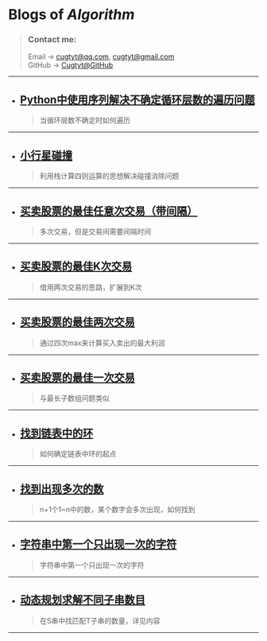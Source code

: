 # **Blogs of *Algorithm***

> ### Contact me:  
> Email -> <cugtyt@qq.com>, <cugtyt@gmail.com>  
> GitHub -> [Cugtyt@GitHub](https://github.com/Cugtyt)

---

- ## [**Python中使用序列解决不确定循环层数的遍历问题**](https://cugtyt.github.io/blog/algo/201803071441)
    > 当循环层数不确定时如何遍历    

---

- ## [**小行星碰撞**](https://cugtyt.github.io/blog/algo/201802282113)
    > 利用栈计算四则运算的思想解决碰撞消除问题    

---

- ## [**买卖股票的最佳任意次交易（带间隔）**](https://cugtyt.github.io/blog/algo/201802281634)
    > 多次交易，但是交易间需要间隔时间    

---

- ## [**买卖股票的最佳K次交易**](https://cugtyt.github.io/blog/algo/201802281619)
    > 借用两次交易的思路，扩展到K次    

---

- ## [**买卖股票的最佳两次交易**](https://cugtyt.github.io/blog/algo/201802281555)
    > 通过四次max来计算买入卖出的最大利润    

---

- ## [**买卖股票的最佳一次交易**](https://cugtyt.github.io/blog/algo/201802172140)
    > 与最长子数组问题类似    

---

- ## [**找到链表中的环**](https://cugtyt.github.io/blog/algo/201802121954)
    > 如何确定链表中环的起点    

---

- ## [**找到出现多次的数**](https://cugtyt.github.io/blog/algo/201802121450)
    > n+1个1~n中的数，某个数字会多次出现，如何找到    

---

- ## [**字符串中第一个只出现一次的字符**](https://cugtyt.github.io/blog/algo/201802061802)
    > 字符串中第一个只出现一次的字符    

---

- ## [**动态规划求解不同子串数目**](https://cugtyt.github.io/blog/algo/201802052106)
    > 在S串中找匹配T子串的数量，详见内容    

---